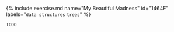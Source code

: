 {% include exercise.md name="My Beautiful Madness" id="1464F" labels="`data structures` `trees`"  %}

```
TODO
```
